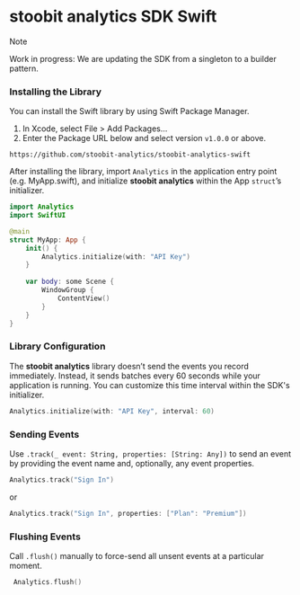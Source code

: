 # stoobit analytics SDK Swift
> [!NOTE]  
> Work in progress: We are updating the SDK from a singleton to a builder pattern.

### Installing the Library
You can install the Swift library by using Swift Package Manager.
1. In Xcode, select File > Add Packages…
2. Enter the Package URL below and select version `v1.0.0` or above.
```
https://github.com/stoobit-analytics/stoobit-analytics-swift
```
After installing the library, import `Analytics` in the application entry point (e.g. MyApp.swift), and initialize **stoobit analytics** within the App `struct`’s initializer.
```swift
import Analytics
import SwiftUI

@main
struct MyApp: App {
    init() {
        Analytics.initialize(with: "API Key")
    }
    
    var body: some Scene {
        WindowGroup {
            ContentView()
        }
    }
}
```

### Library Configuration
The **stoobit analytics** library doesn’t send the events you record immediately. Instead, it sends batches every 60 seconds while your application is running. You can customize this time interval within the SDK's initializer.

```swift
Analytics.initialize(with: "API Key", interval: 60)
```

### Sending Events
Use `.track(_ event: String, properties: [String: Any])` to send an event by providing the event name and, optionally, any event properties.
```swift
Analytics.track("Sign In")
```
or
```swift
Analytics.track("Sign In", properties: ["Plan": "Premium"])
```

### Flushing Events
Call `.flush()` manually to force-send all unsent events at a particular moment.
```swift
 Analytics.flush()
```
